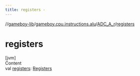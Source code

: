 ```yaml
---
title: registers -
---
```

//[gameboy-lib](../../index.md)/[gameboy.cpu.instructions.alu](../index.md)/[ADC_A_r](index.md)/[registers](registers.md)



# registers  
[jvm]  
Content  
val [registers](registers.md): [Registers](../../gameboy.cpu/-registers/index.md)  



